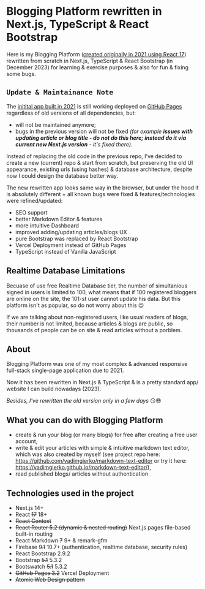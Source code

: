 # Blogging Platform rewritten in Next.js, TypeScript & React Bootstrap

Here is my Blogging Platform ([created originally in 2021 using React 17](https://github.com/vadimgierko/blogging-platform)) rewritten from scratch in Next.js, TypeScript & React Bootstrap (in December 2023) for learning & exercise purposes & also for fun & fixing some bugs.

## `Update & Maintainance Note`

The [initital app built in 2021](https://github.com/vadimgierko/blogging-platform) is still working deployed on [GitHub Pages](https://vadimgierko.github.io/blogging-platform/) regardless of old versions of all dependencies, but:

- will not be maintained anymore;
- bugs in the previous version will not be fixed *(for example **issues with updating article or blog title - do not do this here; instead do it via current new Next.js version** - it's fixed there)*.

Instead of replacing the old code in the previous repo, I've decided to create a new (current) repo & start from scratch, but preserving the old UI appearance, existing urls (using hashes) & database architecture, despite now I could design the database better way.

The new rewritten app looks same way in the browser, but under the hood it is absolutely different + all known bugs were fixed & features/technologies were refined/updated:

- SEO support
- better Markdown Editor & features
- more intuitive Dashboard
- improved adding/updating articles/blogs UX
- pure Bootstrap was replaced by React Bootstrap
- Vercel Deployment instead of GitHub Pages
- TypeScript instead of Vanilla JavaScript

## Realtime Database Limitations

Becuase of use free Realtime Database tier, the number of simultanious signed in users is limited to 100, what means that if 100 registered bloggers are online on the site, the 101-st user cannot update his data. But this platform isn't as popular, so do not worry about this 😉

If we are talking about non-registered users, like usual readers of blogs, their number is not limited, because articles & blogs are public, so thousands of people can be on site & read articles without a porblem.

## About

Blogging Platform was one of my most complex & advanced responsive full-stack single-page application due to 2021.

Now it has been rewritten in Next.js & TypeScript & is a pretty standard app/ website I can build nowadays (2023).

*Besides, I've rewritten the old version only in a few days* 😏😎

## What you can do with Blogging Platform

- create & run your blog (or many blogs) for free after creating a free user account,
- write & edit your articles with simple & intuitive markdown text editor, which was also created by myself (see project repo here: https://github.com/vadimgierko/markdown-text-editor or try it here: https://vadimgierko.github.io/markdown-text-editor/),
- read published blogs/ articles without authentication

## Technologies used in the project

- Next.js 14+
- React ~~17~~ 18+
- ~~React Context~~
- ~~React Router 5.2 (dynamic & nested routing)~~ Next.js pages file-based built-in routing
- React Markdown ~~7~~ 9+ & remark-gfm
- Firebase ~~9.1~~ 10.7+ (authentication, realtime database, security rules)
- React Bootstrap 2.9.2
- Bootstrap ~~5.1~~ 5.3.2
- Bootswatch ~~5.1~~ 5.3.2
- ~~GitHub Pages 3.2~~ Vercel Deployment
- ~~Atomic Web Design pattern~~